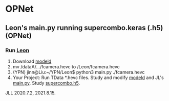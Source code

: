 # OPNet

## Leon's main.py running supercombo.keras (.h5) (OPNet) 
### Run [Leon](https://docs.google.com/document/d/1tH6coTWyIQ3QZUrmNFav6xfYn9PV-mGk2FiN3yYW_IY/edit)
1. Download [modeld](https://github.com/littlemountainman/modeld)
2. mv /dataA/.../fcamera.hevc to /Leon/fcamera.hevc
3. (YPN) jinn@Liu:~/YPN/Leon$ python3 main.py ./fcamera.hevc
4. Your Project: Run TData *.hevc files. Study and modify [modeld](https://github.com/littlemountainman/modeld) and JL's [main.py](https://drive.google.com/file/d/1--Jk2qV7sZJ8ixkm5XYZI5omFX7dIcWa/view). Study [supercombo.h5](https://drive.google.com/file/d/1L8sWgYKtH77K6Kr3FQMETtAWeQNyyb8R/view).

JLL 2020.7.2, 2021.8.15.
